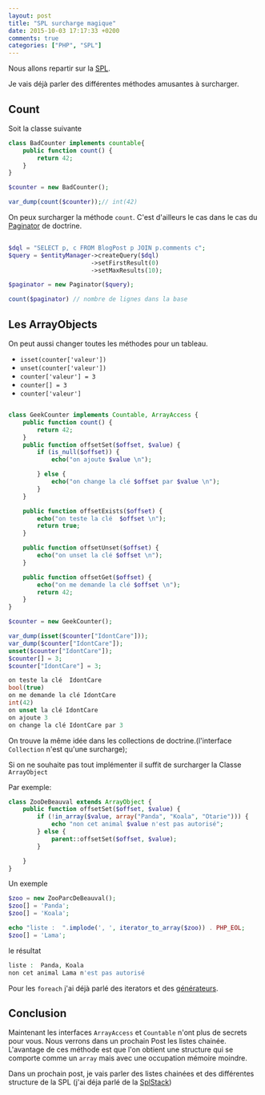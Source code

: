 ```yaml
---
layout: post
title: "SPL surcharge magique"
date: 2015-10-03 17:17:33 +0200
comments: true
categories: ["PHP", "SPL"] 
---
```


Nous allons repartir sur la [SPL](http://php.net/manual/fr/book.spl.php). 

Je vais déjà parler des différentes méthodes amusantes à surcharger.

## Count 

Soit la classe suivante
 
```php
class BadCounter implements countable{
    public function count() {
        return 42;
    }
}

$counter = new BadCounter();

var_dump(count($counter));// int(42)
```

On peux surcharger la méthode `count`. C'est d'ailleurs le cas dans le cas du [Paginator](http://doctrine-orm.readthedocs.org/en/latest/tutorials/pagination.html) de doctrine.

``` php
  
$dql = "SELECT p, c FROM BlogPost p JOIN p.comments c";
$query = $entityManager->createQuery($dql)
                       ->setFirstResult(0)
                       ->setMaxResults(10);

$paginator = new Paginator($query);

count($paginator) // nombre de lignes dans la base
```

## Les ArrayObjects

On peut aussi changer toutes les méthodes pour un tableau.

 * `isset(counter['valeur'])`
 * `unset(counter['valeur'])`
 * `counter['valeur'] = 3`
 * `counter[] = 3`
 * `counter['valeur']`
 
``` php

class GeekCounter implements Countable, ArrayAccess {
    public function count() {
        return 42;
    }
    public function offsetSet($offset, $value) {
        if (is_null($offset)) {
            echo("on ajoute $value \n");

        } else {
            echo("on change la clé $offset par $value \n");
        }
    }

    public function offsetExists($offset) {
        echo("on teste la clé  $offset \n");
        return true;
    }

    public function offsetUnset($offset) {
        echo("on unset la clé $offset \n");
    }

    public function offsetGet($offset) {
        echo("on me demande la clé $offset \n");
        return 42;
    }
}

$counter = new GeekCounter();

var_dump(isset($counter["IdontCare"]));
var_dump($counter["IdontCare"]);
unset($counter["IdontCare"]);
$counter[] = 3;
$counter["IdontCare"] = 3;

```


``` php
on teste la clé  IdontCare 
bool(true)
on me demande la clé IdontCare 
int(42)
on unset la clé IdontCare 
on ajoute 3 
on change la clé IdontCare par 3 
```

On trouve la même idée dans les collections de doctrine.(l'interface `Collection` n'est qu'une surcharge);

Si on ne souhaite pas tout implémenter il suffit de surcharger la Classe `ArrayObject` 

Par exemple: 
``` php
class ZooDeBeauval extends ArrayObject {
    public function offsetSet($offset, $value) {
        if (!in_array($value, array("Panda", "Koala", "Otarie"))) {
            echo "non cet animal $value n'est pas autorisé";
        } else {
            parent::offsetSet($offset, $value);
        }

    }
}

```
Un exemple
``` php
$zoo = new ZooParcDeBeauval();
$zoo[] = 'Panda';
$zoo[] = 'Koala';

echo "liste :  ".implode(', ', iterator_to_array($zoo)) . PHP_EOL;
$zoo[] = 'Lama';
``` 

le résultat

``` php
liste :  Panda, Koala
non cet animal Lama n'est pas autorisé
```

Pour les `foreach` j'ai déjà parlé des iterators et des [générateurs](blog/2015/09/06/php-yield-les-generateurs/).

## Conclusion

Maintenant les interfaces `ArrayAccess` et `Countable` n'ont plus de secrets pour vous. Nous verrons dans un prochain Post les listes chainée. L'avantage de ces méthode est que l'on obtient une structure qui se comporte comme un `array` mais avec une occupation mémoire moindre.  

Dans un prochain post, je vais parler des listes chainées et des différentes structure de la SPL (j'ai déja parlé de la [SplStack](blog/2015/08/29/stacks-structures-meconnues/))

